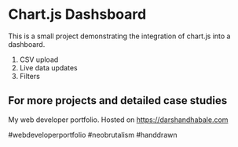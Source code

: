 # Chart.js Dashsboard
This is a small project demonstrating the integration of chart.js into a dashboard.
1. CSV upload
2. Live data updates
3. Filters

## For more projects and detailed case studies
My web developer portfolio. Hosted on https://darshandhabale.com

#webdeveloperportfolio #neobrutalism #handdrawn
